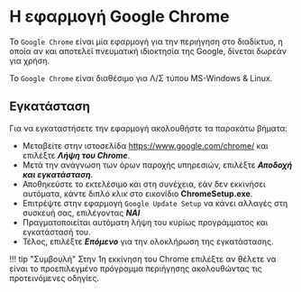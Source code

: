 # Η εφαρμογή Google Chrome

Το `Google Chrome` είναι μία εφαρμογή για την περιήγηση στο διαδίκτυο, η οποία αν και αποτελεί πνευματική ιδιοκτησία της Google, δίνεται δωρεάν για χρήση.

Το `Google Chrome` είναι διαθέσιμο για Λ/Σ τύπου MS-Windows & Linux.

## Εγκατάσταση

Για να εγκαταστήσετε την εφαρμογή ακολουθήστε τα παρακάτω βήματα:

- Μεταβείτε στην ιστοσελίδα <https://www.google.com/chrome/> και επιλέξτε ***Λήψη του Chrome***.
- Μετά την ανάγνωση των όρων παροχής υπηρεσιών, επιλέξτε ***Αποδοχή και εγκατάσταση***.
- Αποθηκεύστε το εκτελέσιμο και στη συνέχεια, εάν δεν εκκινήσει αυτόματα, κάντε διπλό κλικ στο εικονίδιο **ChromeSetup.exe**.
- Επιτρέψτε στην εφαρμογή `Google Update Setup` να κάνει αλλαγές στη συσκευή σας, επιλέγοντας ***ΝΑΙ***
- Πραγματοποιείται αυτόματη λήψη του κυρίως προγράμματος και εγκατάστασή του.
- Τέλος, επιλέξτε ***Επόμενο*** για την ολοκλήρωση της εγκατάστασης.

!!! tip "Συμβουλή"
    Στην 1η εκκίνηση του Chrome επιλέξτε αν θέλετε να είναι το προεπιλεγμένο πρόγραμμα περιήγησης ακολουθώντας τις προτεινόμενες οδηγίες.
